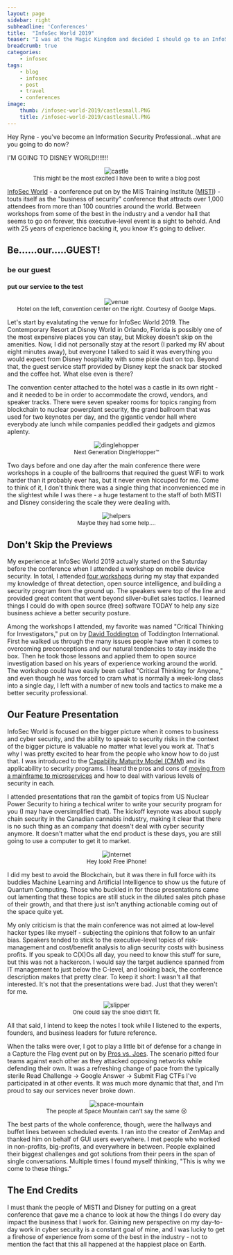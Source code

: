 ```yaml
---
layout: page
sidebar: right
subheadline: 'Conferences'
title:  "InfoSec World 2019"
teaser: "I was at the Magic Kingdom and decided I should go to an InfoSec Conference."
breadcrumb: true
categories:
    - infosec
tags:
    - blog
    - infosec
    - post
    - travel
    - conferences
image:
    thumb: /infosec-world-2019/castlesmall.PNG
    title: /infosec-world-2019/castlesmall.PNG
---
```

Hey Ryne - you've become an Information Security Professional...what are you going to do now?

I'M GOING TO DISNEY WORLD!!!!!!!

<figure style="text-align:center; margin:1em">
<img src="/resources/content/images/2019/04/castlesmall.PNG" alt="castle">
<figcaption style="font-size:small;">
This might be the most excited I have been to write a blog post
</figcaption>
</figure>

[InfoSec World](https://infosecworld.misti.com/) - a conference put on by the MIS Training Institute ([MISTI](https://misti.com/)) - touts itself as the "business of security" conference that attracts over 1,000 attendees from more than 100 countries around the world.  Between workshops from some of the best in the industry and a vendor hall that seems to go on forever, this executive-level event is a sight to behold.  And with 25 years of experience backing it, you know it's going to deliver.

<h2>Be......our.....GUEST!</h2>
<h3>be our guest</h3>
<h4>put our service to the test</h4>

<figure style="text-align:center; margin:1em">
<img src="/resources/content/images/2019/04/hotelandconfsmall.PNG" alt="venue">
<figcaption style="font-size:small;">
Hotel on the left, convention center on the right.  Courtesy of Goolge Maps.
</figcaption>
</figure>

Let's start by evalutating the venue for InfoSec World 2019.  The Contemporary Resort at Disney World in Orlando, Florida is possibly one of the most expensive places you can stay, but Mickey doesn't skip on the amenities.  Now, I did not personally stay at the resort (I parked my RV about eight minutes away), but everyone I talked to said it was everything you would expect from Disney hospitality with some pixie dust on top.  Beyond that, the guest service staff provided by Disney kept the snack bar stocked and the coffee hot.  What else even is there?

The convention center attached to the hotel was a castle in its own right - and it needed to be in order to accommodate the crowd, vendors, and speaker tracks.  There were seven speaker rooms for topics ranging from blockchain to nuclear powerplant security, the grand ballroom that was used for two keynotes per day, and the gigantic vendor hall where everybody ate lunch while companies peddled their gadgets and gizmos aplenty.  

<figure style="text-align:center; margin:1em">
<img src="/resources/content/images/2019/04/dinglehoppersmall.PNG" alt="dinglehopper">
<figcaption style="font-size:small;">
Next Generation DingleHopper&trade;
</figcaption>
</figure>

Two days before and one day after the main conference there were workshops in a couple of the ballrooms that required the guest WiFi to work harder than it probably ever has, but it never even hiccuped for me.  Come to think of it, I don't think there was a single thing that inconvenienced me in the slightest while I was there - a huge testament to the staff of both MISTI and Disney considering the scale they were dealing with.

<figure style="text-align:center; margin:1em">
<img src="/resources/content/images/2019/04/helperssmall.PNG" alt="helpers">
<figcaption style="font-size:small;">
Maybe they had some help....
</figcaption>
</figure>

<h2>Don't Skip the Previews</h2>

My experience at InfoSec World 2019 actually started on the Saturday before the conference when I attended a workshop on mobile device security.  In total, I attended [four workshops](https://infosecworld.misti.com/conference-add-ons/workshops) during my stay that expanded my knowledge of threat detection, open source intelligence, and building a security program from the ground up.  The speakers were top of the line and provided great content that went beyond silver-bullet sales tactics.  I learned things I could do with open source (free) software TODAY to help any size business achieve a better security posture.

Among the workshops I attended, my favorite was named "Critical Thinking for Investigators," put on by [David Toddington](https://www.toddington.com/team-member/david-toddington/) of Toddington International.  First he walked us through the many issues people have when it comes to overcoming preconceptions and our natural tendencies to stay inside the box.  Then he took those lessons and applied them to open source investigation based on his years of experience working around the world.  The workshop could have easily been called "Critical Thinking for Anyone," and even though he was forced to cram what is normally a week-long class into a single day, I left with a number of new tools and tactics to make me a better security professional.

<h2>Our Feature Presentation</h2>

InfoSec World is focused on the bigger picture when it comes to business and cyber security, and the ability to speak to security risks in the context of the bigger picture is valuable no matter what level you work at.  That's why I was pretty excited to hear from the people who know how to do just that.  I was introduced to the [Capability Maturity Model (CMM)](https://en.wikipedia.org/wiki/Capability_Maturity_Model#Levels) and its applicability to security programs.  I heard the pros and cons of [moving from a mainframe to microservices](https://infosecworld.misti.com/agenda-details/?function=164) and how to deal with various levels of security in each.

I attended presentations that ran the gambit of topics from US Nuclear Power Security to hiring a techical writer to write your security program for you (I may have oversimplified that).  The kickoff keynote was about supply chain security in the Canadian cannabis industry, making it clear that there is no such thing as an company that doesn't deal with cyber security anymore.  It doesn't matter what the end product is these days, you are still going to use a computer to get it to market.

<figure style="text-align:center; margin:1em">
<img src="/resources/content/images/2019/04/ralphsmall.PNG" alt="internet">
<figcaption style="font-size:small;">
Hey look!  Free iPhone!
</figcaption>
</figure>

I did my best to avoid the Blockchain, but it was there in full force with its buddies Machine Learning and Artificial Intelligence to show us the future of Quantum Computing.  Those who buckled in for those presentations came out lamenting that these topics are still stuck in the diluted sales pitch phase of their growth, and that there just isn't anything actionable coming out of the space quite yet.

My only criticism is that the main conference was not aimed at low-level hacker types like myself - subjecting the opinions that follow to an unfair bias.  Speakers tended to stick to the executive-level topics of risk-management and cost/benefit analysis to align security costs with business profits.  If you speak to C(X)Os all day, you need to know this stuff for sure, but this was not a hackercon.  I would say the target audience spanned from IT management to just below the C-level, and looking back, the conference description makes that pretty clear.  To keep it short: I wasn't all that interested.  It's not that the presentations were bad.  Just that they weren't for me.

<figure style="text-align:center; margin:1em">
<img src="/resources/content/images/2019/04/slippersmall.PNG" alt="slipper">
<figcaption style="font-size:small;">
One could say the shoe didn't fit.
</figcaption>
</figure>

All that said, I intend to keep the notes I took while I listened to the experts, founders, and business leaders for future reference.  

When the talks were over, I got to play a little bit of defense for a change in a Capture the Flag event put on by [Pros vs. Joes](http://prosversusjoes.net/).  The scenario pitted four teams against each other as they attacked opposing networks while defending their own.  It was a refreshing change of pace from the typically sterile Read Challenge -> Google Answer -> Submit Flag CTFs I've participated in at other events.  It was much more dynamic that that, and I'm proud to say our services never broke down.

<figure style="text-align:center; margin:1em">
<img src="/resources/content/images/2019/04/spacemountainsmall.PNG" alt="space-mountain">
<figcaption style="font-size:small;">
The people at Space Mountain can't say the same 😢
</figcaption>
</figure>

The best parts of the whole conference, though, were the hallways and buffet lines between scheduled events.  I ran into the creator of ZenMap and thanked him on behalf of GUI users everywhere.  I met people who worked in non-profits, big-profits, and everywhere in between.  People explained their biggest challenges and got solutions from their peers in the span of single conversations.  Multiple times I found myself thinking, "This is why we come to these things."

<h2>The End Credits</h2>

I must thank the people of MISTI and Disney for putting on a great conference that gave me a chance to look at how the things I do every day impact the business that I work for.  Gaining new perspective on my day-to-day work in cyber security is a constant goal of mine, and I was lucky to get a firehose of experience from some of the best in the industry - not to mention the fact that this all happened at the happiest place on Earth.
